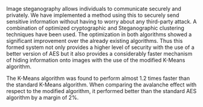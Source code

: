 Image steganography allows individuals to communicate securely and privately. We have implemented a method using this to securely send sensitive information without having to worry about any third-party attack. A combination of optimized cryptographic and Steganographic clustering techniques have been used. The optimization in both algorithms showed a significant improvement over the already existing algorithms. Thus this formed system not only provides a higher level of security with the use of a better version of AES but it also provides a considerably faster mechanism of hiding information onto images with the use of the modified K-Means algorithm. 

The K-Means algorithm was found to perform almost 1.2 times faster than the standard K-Means algorithm. When comparing the avalanche effect with respect to the modified algorithm, it performed better than the standard AES algorithm by a margin of 2%.
